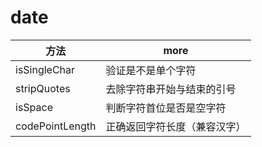 # date

| 方法            | more                         |
| --------------- | ---------------------------- |
| isSingleChar    | 验证是不是单个字符           |
| stripQuotes     | 去除字符串开始与结束的引号   |
| isSpace         | 判断字符首位是否是空字符     |
| codePointLength | 正确返回字符长度（兼容汉字） |